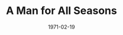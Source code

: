 ---
title: A Man for All Seasons
date: 1971-02-19
opening_date: 1971-02-19
closing_date: 1971-03-06
layout: productions
playbill:
Theatre: Theatre Jacksonville
Venue: Little Theatre
cast:
- The Common Man: Robert Zienta
- Sir Thomas More: Jack Masters
- Master Richard Rich: Hal Henderson
- The Duke of Norfolk: Ernest Goldsmith
- Lady Alice More: Evelyn Nehl
- Lady Margaret More: Rita Ballard
- Cardinal Wolsey:
  - Ed Heist, Jr.
- Thomas Cromwell: Phil Meunier
- Signor Chapuys: Bill Petry
- Chapuys' Attendant: Pete Peterson
- William Roper: Doug Thomas
- King Henry the Eigth: Wayne Wofford
- A Woman: Margaret Winstead
- Thomas Cramner: Nelson Mashour
crew:
- Director: Robert Knowles
- Technical Director: Ham Waddell
- Stage Manager: Terry McIntire
- Assistant Stage Manager: Pru Eatman
- Lighting: Don DuClose
- Sound:
  - Roberta Quattlebaum
  - Lloyd Jeffords
- Properties:
  - Katie Raven
  - Vivienne Winemiller
- Make-up: Marshall Grauer
- Set Construction:
  - Lloyd Jeffords
  - Jim McCarty
  - Rhoda Betterton
  - Karen Wakefield
  - Jonnie Blount
- Stage Crew:
  - Jim McCarty
  - Ken Moody
- Publicity: Diane Somerville
- Box Office: Ann Dubow
---